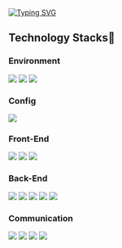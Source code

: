 

<!--
### Hi there 👋
**fun1ty/fun1ty** is a ✨ _special_ ✨ repository because its `README.md` (this file) appears on your GitHub profile.

Here are some ideas to get you started:

- 🔭 I’m currently working on ...
- 🌱 I’m currently learning ...
- 👯 I’m looking to collaborate on ...
- 🤔 I’m looking for help with ...
- 💬 Ask me about ...
- 📫 How to reach me: ...
- 😄 Pronouns: ...
- ⚡ Fun fact: ...

<span><img src="https://img.shields.io/badge/react-white?style=for-the-badge&logo=react&logoColor=2156F0"></span> 리액트
<span><img src="https://img.shields.io/badge/python-white?style=for-the-badge&logo=python&logoColor=2156F0"></span> 파이썬
<span><img src="https://img.shields.io/badge/oracle-white?style=for-the-badge&logo=oracle&logoColor=2156F0"></span>오라클
<span><img src="https://img.shields.io/badge/java-white?style=for-the-badge&logo=java&logoColor=2156F0"></span>자바
<img src="https://img.shields.io/badge/IntelliJ%20IDEA-white?style=for-the-badge&logo=IntelliJ%20IDEA&logoColor=2156F0"> 인텔리제이
</span><span><img src="https://img.shields.io/badge/Spring%20Boot-white?style=for-the-badge&logo=Spring%20Boot&logoColor=2156F0"> </span>자바스프링
<a href="https://github.com/anuraghazra/github-readme-stats">
[![Top Langs](https://github-readme-stats.vercel.app/api/top-langs/?username=fun1ty&layout=compact)](https://github.com/fun1ty/github-readme-stats)
</a>
<a href="https://github.com/anuraghazra/github-readme-stats">
[![MiRi's GitHub stats](https://github-readme-stats.vercel.app/api?username=fun1ty)](https://github.com/fun1ty/github-readme-stats)
</a>

<h3>Data</h3>
SQL, Google Analytics
-->
<a href="https://git.io/typing-svg"><img src="https://readme-typing-svg.demolab.com?font=Montserrat&weight=800&size=50&pause=1000&color=2156F0&center=true&vCenter=true&width=800&height=300&lines=Hi+there%2C+I'm+MiRi" alt="Typing SVG" /></a><br>
<h2>Technology Stacks🗽</h2>
<h3>Environment</h3> 
<span><img src="https://img.shields.io/badge/Visual%20Studio%20Code-white?style=for-the-badge&logo=Visual%20Studio%20Code&logoColor=2156F0"> </span><span></span><span><img src="https://img.shields.io/badge/git-white?style=for-the-badge&logo=git&logoColor=2156F0"> </span><span><img src="https://img.shields.io/badge/github-white?style=for-the-badge&logo=github&logoColor=2156F0">  </span>
<h3>Config</h3> 
<span><img src="https://img.shields.io/badge/npm-white?style=for-the-badge&logo=npm&logoColor=2156F0"> 
<h3>Front-End</h3>
<span><img src="https://img.shields.io/badge/javascript-white?style=for-the-badge&logo=javascript&logoColor=2156F0"> </span><span><img src="https://img.shields.io/badge/react-white?style=for-the-badge&logo=react&logoColor=2156F0"></span> 
<span><img src="https://img.shields.io/badge/styledcomponents-white?style=for-the-badge&logo=styledcomponents&logoColor=2156F0"></span>

<h3>Back-End</h3>
<span><img src="https://img.shields.io/badge/node.js-white?style=for-the-badge&logo=node.js&logoColor=2156F0"></span>
<span><img src="https://img.shields.io/badge/mysql-white?style=for-the-badge&logo=mysql&logoColor=2156F0"></span>
<span><img src="https://img.shields.io/badge/sequelize-white?style=for-the-badge&logo=sequelize&logoColor=2156F0"></span>
<span><img src="https://img.shields.io/badge/express-white?style=for-the-badge&logo=express&logoColor=2156F0"></span>
<span><img src="https://img.shields.io/badge/supabase-white?style=for-the-badge&logo=supabase&logoColor=2156F0"></span>


  
<h3>Communication</h3>
<span><img src="https://img.shields.io/badge/slack-white?style=for-the-badge&logo=slack&logoColor=2156F0"> </span><span><img src="https://img.shields.io/badge/notion-white?style=for-the-badge&logo=notion&logoColor=2156F0"> </span><span><img src="https://img.shields.io/badge/jira-white?style=for-the-badge&logo=jira&logoColor=2156F0"> </span><span><img src="https://img.shields.io/badge/confluence-white?style=for-the-badge&logo=confluence&logoColor=2156F0"> </span>
